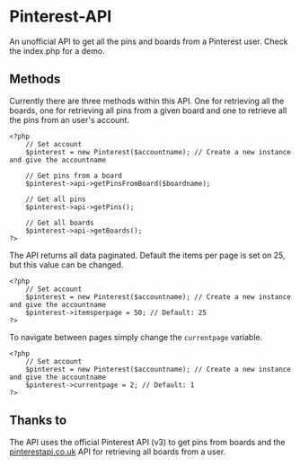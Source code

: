 Pinterest-API
=============

An unofficial API to get all the pins and boards from a Pinterest user. Check the index.php for a demo.

Methods
-------
Currently there are three methods within this API. One for retrieving all the boards, one for retrieving all pins from a given board and one to retrieve all the pins from an user's account. 

```
<?php
    // Set account
    $pinterest = new Pinterest($accountname); // Create a new instance and give the accountname

    // Get pins from a board
    $pinterest->api->getPinsFromBoard($boardname);
    
    // Get all pins
    $pinterest->api->getPins();
    
    // Get all boards
    $pinterest->api->getBoards();
?>
```

The API returns all data paginated. Default the items per page is set on 25, but this value can be changed. 

```
<?php
    // Set account
    $pinterest = new Pinterest($accountname); // Create a new instance and give the accountname
    $pinterest->itemsperpage = 50; // Default: 25
?>
```

To navigate between pages simply change the ```currentpage``` variable.

```
<?php
    // Set account
    $pinterest = new Pinterest($accountname); // Create a new instance and give the accountname
    $pinterest->currentpage = 2; // Default: 1
?>
```

Thanks to
----------
The API uses the official Pinterest API (v3) to get pins from boards and the [pinterestapi.co.uk](http://pinterestapi.co.uk/) API for retrieving all boards from a user.

